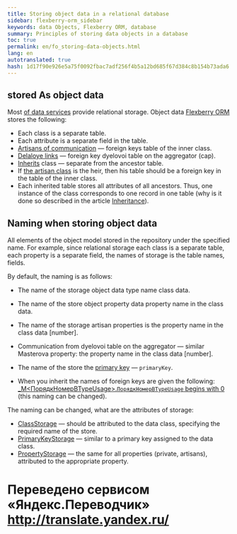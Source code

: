 ```yaml
--- 
title: Storing object data in a relational database 
sidebar: flexberry-orm_sidebar 
keywords: data Objects, Flexberry ORM, database 
summary: Principles of storing data objects in a database 
toc: true 
permalink: en/fo_storing-data-objects.html 
lang: en 
autotranslated: true 
hash: 1d17f90e926e5a75f0092fbac7adf256f4b5a12bd685f67d384c8b154b73ada6 
--- 
```


## stored As object data 

Most [of data services](fo_data-service.html) provide relational storage. 
Object data [Flexberry ORM](fo_flexberry-orm.html) stores the following: 

* Each class is a separate table. 
* Each attribute is a separate field in the table. 
* [Artisans of communication](fd_master-association.html) — foreign keys table of the inner class. 
* [Delaloye links](fo_detail-associations-properties.html) — foreign key dyelovoi table on the aggregator (cap). 
* [Inherits](fd_inheritance.html) class — separate from the ancestor table. 
* If [the artisan class](fd_master-association.html) is the heir, then his table should be a foreign key in the table of the inner class. 
* Each inherited table stores all attributes of all ancestors. Thus, one instance of the class corresponds to one record in one table (why is it done so described in the article [Inheritance](fd_inheritance.html)). 

## Naming when storing object data 

All elements of the object model stored in the repository under the specified name. For example, since relational storage each class is a separate table, each property is a separate field, the names of storage is the table names, fields. 

By default, the naming is as follows: 

* The name of the storage object data type name class data. 
* The name of the store object property data property name in the class data. 
* The name of the storage artisan properties is the property name in the class data [number]. 
* Communication from dyelovoi table on the aggregator — similar Masterova property: the property name in the class data [number]. 

* The name of the store the [primary key](fo_primary-keys-objects.html) — `primaryKey`. 
* When you inherit the names of foreign keys are given the following: [<Karolinenstr>_M<ПорядкНомерВTypeUsage>.`ПорядкНомерВTypeUsage` begins with 0](fo_type-usage.html) (this naming can be changed). 

The naming can be changed, what are the attributes of storage: 

* [ClassStorage](fd_data-classes.html) — should be attributed to the data class, specifying the required name of the store. 
* [PrimaryKeyStorage](fd_data-classes.html) — similar to a primary key assigned to the data class. 
* [PropertyStorage](fo_attributes-class-data.html) — the same for all properties (private, artisans), attributed to the appropriate property.


 # Переведено сервисом «Яндекс.Переводчик» http://translate.yandex.ru/